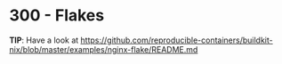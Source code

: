 # 300 - Flakes

**TIP**: Have a look at https://github.com/reproducible-containers/buildkit-nix/blob/master/examples/nginx-flake/README.md
